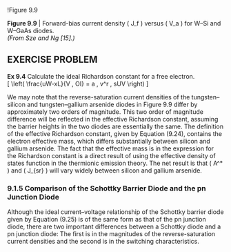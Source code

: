 !Figure 9.9

**Figure 9.9** | Forward-bias current density \( J_f \) versus \( V_a \) for W–Si and W–GaAs diodes.  
*(From Sze and Ng [15].)*

## EXERCISE PROBLEM

**Ex 9.4** Calculate the ideal Richardson constant for a free electron.  
\[
\left( \frac{uW-xL}{V \, OI} = a \, v^r \, sUV \right)
\]

We may note that the reverse-saturation current densities of the tungsten–silicon and tungsten–gallium arsenide diodes in Figure 9.9 differ by approximately two orders of magnitude. This two order of magnitude difference will be reflected in the effective Richardson constant, assuming the barrier heights in the two diodes are essentially the same. The definition of the effective Richardson constant, given by Equation (9.24), contains the electron effective mass, which differs substantially between silicon and gallium arsenide. The fact that the effective mass is in the expression for the Richardson constant is a direct result of using the effective density of states function in the thermionic emission theory. The net result is that \( A^* \) and \( J_{sr} \) will vary widely between silicon and gallium arsenide.

### 9.1.5 Comparison of the Schottky Barrier Diode and the pn Junction Diode

Although the ideal current–voltage relationship of the Schottky barrier diode given by Equation (9.25) is of the same form as that of the pn junction diode, there are two important differences between a Schottky diode and a pn junction diode: The first is in the magnitudes of the reverse-saturation current densities and the second is in the switching characteristics.